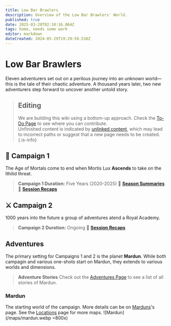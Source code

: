 ```yaml
---
title: Low Bar Brawlers
description: Overview of the Low Bar Brawlers' World.
published: true
date: 2025-03-28T02:10:16.064Z
tags: home, needs some work
editor: markdown
dateCreated: 2024-05-29T19:29:59.510Z
---
```


# Low Bar Brawlers  
Eleven adventurers set out on a perilous journey into an unknown world—this is the tale of their chaotic adventure. A thousand years later, two new adventurers step forward to uncover another untold story.  

> ## Editing  
> We are building this wiki using a bottom-up approach. Check the [To-Do Page](/todo) to see where you can contribute.  
> Unfinished content is indicated by [unlinked content](/test), which may lead to incorrect paths or suggest that a new page needs to be created.  {.is-info}

## 🏹 Campaign 1
The Age of Mortals come to end when Mortis Lux **Ascends** to take on the Ithilid threat.
> **Campaign 1 Duration:** Five Years (2020-2025)
> 📖 **[Season Summaries](/Seasons)**  
> 📝 **[Session Recaps](/sessions/campaign_1/overview)**  

## ⚔️ Campaign 2
1000 years into the future a group of adventures atend a Royal Academy.
> **Campaign 2 Duration:** Ongoing
> 📖 **[Session Recaps](/sessions/campaign_2/overview)** 

## Adventures
The primary setting for Campaigns 1 and 2 is the planet **Mardun**. While both campagin and various one-shots start on Mardun, they extends to various worlds and dimensions. 

> **Adventure Stories**
> Check out the [Adventures Page](/Adventures) to see a list of all stories of Mardun.

### Mardun  
The starting world of the campaign. More details can be on [Marduns](/locations/Mardun)'s page. See the [Locations](/locations) page for more maps. 
![Mardun](/maps/mardun.webp =800x)  


